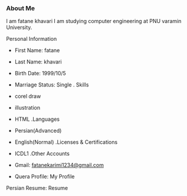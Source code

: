 

### About Me
I am fatane khavari I am studying computer engineering at PNU varamin University.

Personal Information
- First Name: fatane
- Last Name: khavari
- Birth Date: 1999/10/5
- Marriage Status: Single
. Skills
- corel draw
- illustration
- HTML
.Languages
- Persian(Advanced)
- English(Normal)
.Licenses & Certifications
- ICDL1
.Other Accounts

- Gmail: fatanekarimi1234@gmail.com

- Quera Profile: My Profile

Persian Resume: Resume
